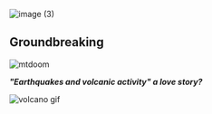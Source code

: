 ![image (3)](https://user-images.githubusercontent.com/38046880/109901438-b297e080-7c5e-11eb-9ff2-7ba5c0c10398.png)
## **Groundbreaking**

![mtdoom](https://user-images.githubusercontent.com/70727613/109593766-332bd500-7ad7-11eb-8243-3e6c9e1a75d1.gif)

**_"Earthquakes and volcanic activity" a love story?_**

![volcano gif](https://user-images.githubusercontent.com/70727613/109594495-83effd80-7ad8-11eb-856c-c5046a389854.gif)
